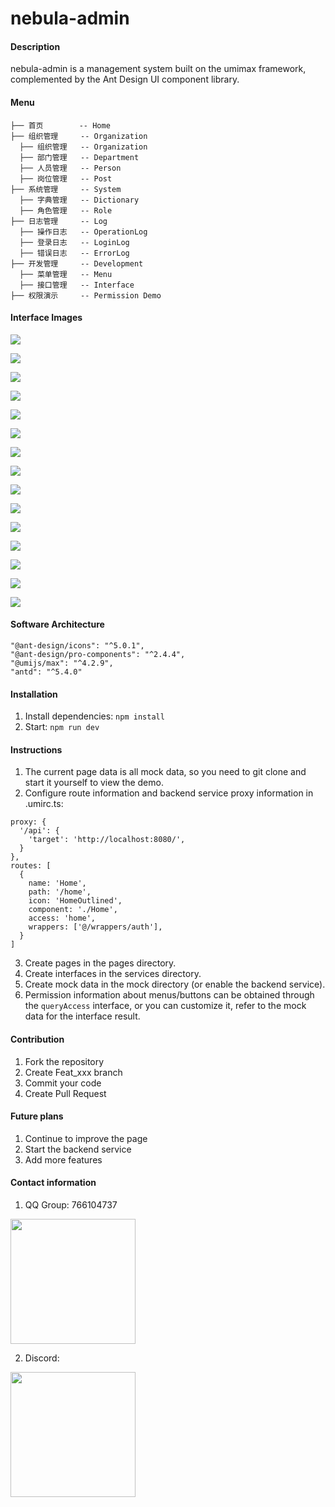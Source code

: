 # nebula-admin

#### Description

nebula-admin is a management system built on the umimax framework, complemented by the Ant Design UI component library.

#### Menu

```
├── 首页        -- Home
├── 组织管理     -- Organization
  ├── 组织管理   -- Organization
  ├── 部门管理   -- Department
  ├── 人员管理   -- Person
  ├── 岗位管理   -- Post
├── 系统管理     -- System
  ├── 字典管理   -- Dictionary
  ├── 角色管理   -- Role
├── 日志管理     -- Log
  ├── 操作日志   -- OperationLog
  ├── 登录日志   -- LoginLog
  ├── 错误日志   -- ErrorLog
├── 开发管理     -- Development
  ├── 菜单管理   -- Menu
  ├── 接口管理   -- Interface
├── 权限演示     -- Permission Demo
```

#### Interface Images

![](https://gitee.com/kushu001/pic-go-images/raw/master/images/20240807122055.png)

![](https://gitee.com/kushu001/pic-go-images/raw/master/images/20240807122147.png)

![](https://gitee.com/kushu001/pic-go-images/raw/master/images/20240807122222.png)

![](https://gitee.com/kushu001/pic-go-images/raw/master/images/20240807122404.png)

![](https://gitee.com/kushu001/pic-go-images/raw/master/images/20240807122447.png)

![](https://gitee.com/kushu001/pic-go-images/raw/master/images/20240801114423.png)

![](https://gitee.com/kushu001/pic-go-images/raw/master/images/20240807122530.png)

![](https://gitee.com/kushu001/pic-go-images/raw/master/images/20240801114448.png)

![](https://gitee.com/kushu001/pic-go-images/raw/master/images/20240801114532.png)

![](https://gitee.com/kushu001/pic-go-images/raw/master/images/20240807122613.png)

![](https://gitee.com/kushu001/pic-go-images/raw/master/images/20240807122652.png)

![](https://gitee.com/kushu001/pic-go-images/raw/master/images/20240807122734.png)

![](https://gitee.com/kushu001/pic-go-images/raw/master/images/20240807122757.png)

![](https://gitee.com/kushu001/pic-go-images/raw/master/images/20240807122904.png)

![](https://gitee.com/kushu001/pic-go-images/raw/master/images/20240807122830.png)

#### Software Architecture

```
"@ant-design/icons": "^5.0.1",
"@ant-design/pro-components": "^2.4.4",
"@umijs/max": "^4.2.9",
"antd": "^5.4.0"
```

#### Installation

1. Install dependencies: `npm install`
2. Start: `npm run dev`

#### Instructions

1.  The current page data is all mock data, so you need to git clone and start it yourself to view the demo.
2.  Configure route information and backend service proxy information in .umirc.ts:

```
proxy: {
  '/api': {
    'target': 'http://localhost:8080/',
  }
},
routes: [
  {
    name: 'Home',
    path: '/home',
    icon: 'HomeOutlined',
    component: './Home',
    access: 'home',
    wrappers: ['@/wrappers/auth'],
  }
]
```

3.  Create pages in the pages directory.
4.  Create interfaces in the services directory.
5.  Create mock data in the mock directory (or enable the backend service).
6.  Permission information about menus/buttons can be obtained through the `queryAccess` interface, or you can customize it, refer to the mock data for the interface result.

#### Contribution

1.  Fork the repository
2.  Create Feat_xxx branch
3.  Commit your code
4.  Create Pull Request

#### Future plans

1.  Continue to improve the page
2.  Start the backend service
3.  Add more features

#### Contact information

1.  QQ Group: 766104737

<img src="https://gitee.com/kushu001/pic-go-images/raw/master/images/qrcode_1723007085212.jpg" width="200" />

2. Discord:

<img src="https://gitee.com/kushu001/pic-go-images/raw/master/images/httpsdiscord.gg4YrRkht9.png" width="200" />

